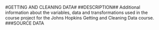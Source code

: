 #GETTING AND CLEANING DATA#
##DESCRIPTION##
Additional information about the variables, data and transformations used in the course project for the Johns Hopkins Getting and Cleaning Data course.
###SOURCE DATA

